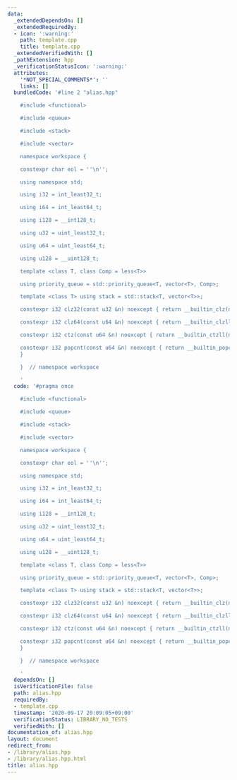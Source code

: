 ```yaml
---
data:
  _extendedDependsOn: []
  _extendedRequiredBy:
  - icon: ':warning:'
    path: template.cpp
    title: template.cpp
  _extendedVerifiedWith: []
  _pathExtension: hpp
  _verificationStatusIcon: ':warning:'
  attributes:
    '*NOT_SPECIAL_COMMENTS*': ''
    links: []
  bundledCode: '#line 2 "alias.hpp"

    #include <functional>

    #include <queue>

    #include <stack>

    #include <vector>

    namespace workspace {

    constexpr char eol = ''\n'';

    using namespace std;

    using i32 = int_least32_t;

    using i64 = int_least64_t;

    using i128 = __int128_t;

    using u32 = uint_least32_t;

    using u64 = uint_least64_t;

    using u128 = __uint128_t;

    template <class T, class Comp = less<T>>

    using priority_queue = std::priority_queue<T, vector<T>, Comp>;

    template <class T> using stack = std::stack<T, vector<T>>;

    constexpr i32 clz32(const u32 &n) noexcept { return __builtin_clz(n); }

    constexpr i32 clz64(const u64 &n) noexcept { return __builtin_clzll(n); }

    constexpr i32 ctz(const u64 &n) noexcept { return __builtin_ctzll(n); }

    constexpr i32 popcnt(const u64 &n) noexcept { return __builtin_popcountll(n);
    }

    }  // namespace workspace

    '
  code: '#pragma once

    #include <functional>

    #include <queue>

    #include <stack>

    #include <vector>

    namespace workspace {

    constexpr char eol = ''\n'';

    using namespace std;

    using i32 = int_least32_t;

    using i64 = int_least64_t;

    using i128 = __int128_t;

    using u32 = uint_least32_t;

    using u64 = uint_least64_t;

    using u128 = __uint128_t;

    template <class T, class Comp = less<T>>

    using priority_queue = std::priority_queue<T, vector<T>, Comp>;

    template <class T> using stack = std::stack<T, vector<T>>;

    constexpr i32 clz32(const u32 &n) noexcept { return __builtin_clz(n); }

    constexpr i32 clz64(const u64 &n) noexcept { return __builtin_clzll(n); }

    constexpr i32 ctz(const u64 &n) noexcept { return __builtin_ctzll(n); }

    constexpr i32 popcnt(const u64 &n) noexcept { return __builtin_popcountll(n);
    }

    }  // namespace workspace

    '
  dependsOn: []
  isVerificationFile: false
  path: alias.hpp
  requiredBy:
  - template.cpp
  timestamp: '2020-09-17 20:09:05+09:00'
  verificationStatus: LIBRARY_NO_TESTS
  verifiedWith: []
documentation_of: alias.hpp
layout: document
redirect_from:
- /library/alias.hpp
- /library/alias.hpp.html
title: alias.hpp
---
```

